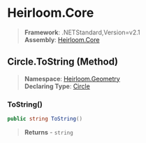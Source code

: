# Heirloom.Core

> **Framework**: .NETStandard,Version=v2.1  
> **Assembly**: [Heirloom.Core][0]

## Circle.ToString (Method)

> **Namespace**: [Heirloom.Geometry][0]  
> **Declaring Type**: [Circle][1]

### ToString()

```cs
public string ToString()
```

> **Returns** - `string`

[0]: ../../../Heirloom.Core.md
[1]: ../Circle.md
